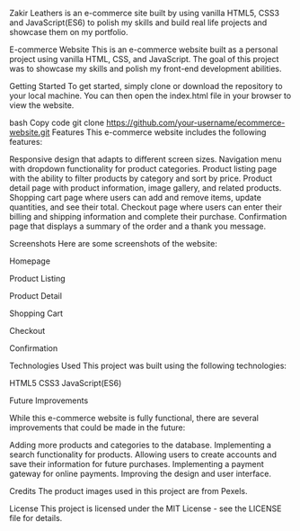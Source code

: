 Zakir Leathers is an e-commerce site built by using vanilla HTML5, CSS3 and JavaScript(ES6) to polish my skills and build real life projects and showcase them on my portfolio. 

E-commerce Website
This is an e-commerce website built as a personal project using vanilla HTML, CSS, and JavaScript. The goal of this project was to showcase my skills and polish my front-end development abilities.

Getting Started
To get started, simply clone or download the repository to your local machine. You can then open the index.html file in your browser to view the website.

bash
Copy code
git clone https://github.com/your-username/ecommerce-website.git
Features
This e-commerce website includes the following features:

Responsive design that adapts to different screen sizes.
Navigation menu with dropdown functionality for product categories.
Product listing page with the ability to filter products by category and sort by price.
Product detail page with product information, image gallery, and related products.
Shopping cart page where users can add and remove items, update quantities, and see their total.
Checkout page where users can enter their billing and shipping information and complete their purchase.
Confirmation page that displays a summary of the order and a thank you message.


Screenshots
Here are some screenshots of the website:

Homepage

Product Listing

Product Detail

Shopping Cart

Checkout

Confirmation

Technologies Used
This project was built using the following technologies:

HTML5
CSS3
JavaScript(ES6)


Future Improvements

While this e-commerce website is fully functional, there are several improvements that could be made in the future:

Adding more products and categories to the database.
Implementing a search functionality for products.
Allowing users to create accounts and save their information for future purchases.
Implementing a payment gateway for online payments.
Improving the design and user interface.

Credits
The product images used in this project are from Pexels.

License
This project is licensed under the MIT License - see the LICENSE file for details.
